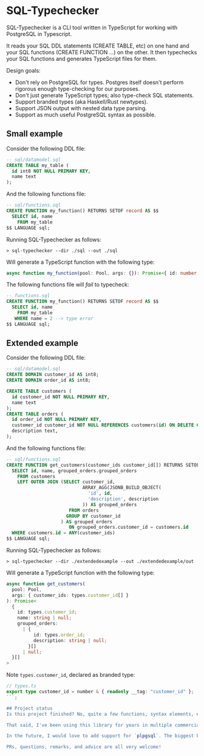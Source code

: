 # SQL-Typechecker
SQL-Typechecker is a CLI tool written in TypeScript for working with PostgreSQL in Typescript.

It reads your SQL DDL statements (CREATE TABLE, etc) on one hand and your SQL functions (CREATE FUNCTION ...) on the other. It then typechecks your SQL functions and generates TypeScript files for them.

Design goals:

* Don't rely on PostgreSQL for types. Postgres itself doesn't perform rigorous enough type-checking for our purposes.
* Don't just generate TypeScript types; also type-check SQL statements.
* Support branded types (aka Haskell/Rust newtypes).
* Support JSON output with nested data type parsing.
* Support as much useful PostgreSQL syntax as possible.

## Small example
Consider the following DDL file:
```sql
-- sql/datamodel.sql
CREATE TABLE my_table (
  id int8 NOT NULL PRIMARY KEY,
  name text
);
```

And the following functions file:
```sql
-- sql/functions.sql
CREATE FUNCTION my_function() RETURNS SETOF record AS $$
  SELECT id, name 
    FROM my_table
$$ LANGUAGE sql;
```

Running SQL-Typechecker as follows:
```shell
> sql-typechecker --dir ./sql --out ./sql
```

Will generate a TypeScript function with the following type:
```typescript
async function my_function(pool: Pool, args: {}): Promise<{ id: number; name: string | null }[]>
```

The following functions file will *fail* to typecheck:
```sql
-- functions.sql
CREATE FUNCTION my_function() RETURNS SETOF record AS $$
  SELECT id, name 
    FROM my_table
   WHERE name = 2 --> type error
$$ LANGUAGE sql;
```

## Extended example

Consider the following DDL file:
```sql
-- sql/datamodel.sql
CREATE DOMAIN customer_id AS int8;
CREATE DOMAIN order_id AS int8;

CREATE TABLE customers (
  id customer_id NOT NULL PRIMARY KEY,
  name text
);
CREATE TABLE orders (
  id order_id NOT NULL PRIMARY KEY,
  customer_id customer_id NOT NULL REFERENCES customers(id) ON DELETE CASCADE,
  description text,
);
```

And the following functions file:
```sql
-- sql/functions.sql
CREATE FUNCTION get_customers(customer_ids customer_id[]) RETURNS SETOF record AS $$
  SELECT id, name, grouped_orders.grouped_orders
    FROM customers
    LEFT OUTER JOIN (SELECT customer_id, 
                            ARRAY_AGG(JSONB_BUILD_OBJECT(
                              'id', id,
                              'description', description
                            )) AS grouped_orders
                       FROM orders
                      GROUP BY customer_id
                    ) AS grouped_orders
                       ON grouped_orders.customer_id = customers.id
  WHERE customers.id = ANY(customer_ids)
$$ LANGUAGE sql;
```

Running SQL-Typechecker as follows:
```shell
> sql-typechecker --dir ./extendedexample --out ./extendedexample/out
```

Will generate a TypeScript function with the following type:
```typescript
async function get_customers(
  pool: Pool,
  args: { customer_ids: types.customer_id[] }
): Promise<
  {
    id: types.customer_id;
    name: string | null;
    grouped_orders:
      | {
          id: types.order_id;
          description: string | null;
        }[]
      | null;
  }[]
>
```

Note `types.customer_id`, declared as branded type:
```typescript
// types.ts
export type customer_id = number & { readonly __tag: "customer_id" };
```;

## Project status
Is this project finished? No, quite a few functions, syntax elements, etc., are not implemented yet. It has some rough edges, and performance can also be significantly improved.

That said, I've been using this library for years in multiple commercial projects, and it works very well within its current limitations.

In the future, I would love to add support for `plpgsql`. The biggest blocking factor is the lack of support in the parsing library SQL-Typechecker is built upon.

PRs, questions, remarks, and advice are all very welcome!

